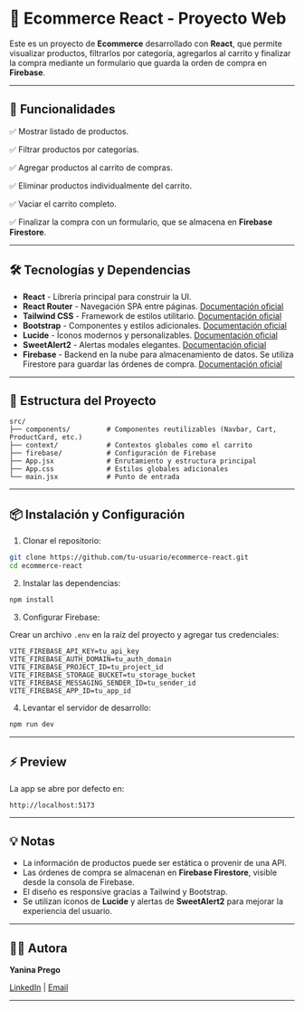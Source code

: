 
# 🛂 Ecommerce React - Proyecto Web

Este es un proyecto de **Ecommerce** desarrollado con **React**, que permite visualizar productos, filtrarlos por categoría, agregarlos al carrito y finalizar la compra mediante un formulario que guarda la orden de compra en **Firebase**.

---

## 🚀 Funcionalidades

✅ Mostrar listado de productos.

✅ Filtrar productos por categorías.

✅ Agregar productos al carrito de compras.

✅ Eliminar productos individualmente del carrito.

✅ Vaciar el carrito completo.

✅ Finalizar la compra con un formulario, que se almacena en **Firebase Firestore**.

---

## 🛠️ Tecnologías y Dependencias

- **React** - Librería principal para construir la UI.
- **React Router** - Navegación SPA entre páginas. [Documentación oficial](https://reactrouter.com/)
- **Tailwind CSS** - Framework de estilos utilitario. [Documentación oficial](https://tailwindcss.com/docs/installation)
- **Bootstrap** - Componentes y estilos adicionales. [Documentación oficial](https://react-bootstrap.netlify.app/)
- **Lucide** - Íconos modernos y personalizables. [Documentación oficial](https://lucide.dev/)
- **SweetAlert2** - Alertas modales elegantes. [Documentación oficial](https://sweetalert2.github.io/)
- **Firebase** - Backend en la nube para almacenamiento de datos. Se utiliza Firestore para guardar las órdenes de compra. [Documentación oficial](https://firebase.google.com/docs)

---

## 📂 Estructura del Proyecto

```
src/
├── components/         # Componentes reutilizables (Navbar, Cart, ProductCard, etc.)           
├── context/            # Contextos globales como el carrito
├── firebase/           # Configuración de Firebase
├── App.jsx             # Enrutamiento y estructura principal
├── App.css             # Estilos globales adicionales
└── main.jsx            # Punto de entrada
```

---

## 📦 Instalación y Configuración

1. Clonar el repositorio:

```bash
git clone https://github.com/tu-usuario/ecommerce-react.git
cd ecommerce-react
```

2. Instalar las dependencias:

```bash
npm install
```

3. Configurar Firebase:

Crear un archivo `.env` en la raíz del proyecto y agregar tus credenciales:

```
VITE_FIREBASE_API_KEY=tu_api_key
VITE_FIREBASE_AUTH_DOMAIN=tu_auth_domain
VITE_FIREBASE_PROJECT_ID=tu_project_id
VITE_FIREBASE_STORAGE_BUCKET=tu_storage_bucket
VITE_FIREBASE_MESSAGING_SENDER_ID=tu_sender_id
VITE_FIREBASE_APP_ID=tu_app_id
```

4. Levantar el servidor de desarrollo:

```bash
npm run dev
```

---

## ⚡ Preview

La app se abre por defecto en:

```
http://localhost:5173
```

---

## 💡 Notas

- La información de productos puede ser estática o provenir de una API.
- Las órdenes de compra se almacenan en **Firebase Firestore**, visible desde la consola de Firebase.
- El diseño es responsive gracias a Tailwind y Bootstrap.
- Se utilizan íconos de **Lucide** y alertas de **SweetAlert2** para mejorar la experiencia del usuario.

---

## 👩‍💻 Autora

**Yanina Prego**

[LinkedIn](https://www.linkedin.com/in/yanina-prego-1b9329144/) | [Email](mailto:yaninaprego@gmail.com)

---

